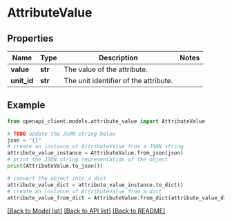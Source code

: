 # AttributeValue


## Properties

Name | Type | Description | Notes
------------ | ------------- | ------------- | -------------
**value** | **str** | The value of the attribute. | 
**unit_id** | **str** | The unit identifier of the attribute. | 

## Example

```python
from openapi_client.models.attribute_value import AttributeValue

# TODO update the JSON string below
json = "{}"
# create an instance of AttributeValue from a JSON string
attribute_value_instance = AttributeValue.from_json(json)
# print the JSON string representation of the object
print(AttributeValue.to_json())

# convert the object into a dict
attribute_value_dict = attribute_value_instance.to_dict()
# create an instance of AttributeValue from a dict
attribute_value_from_dict = AttributeValue.from_dict(attribute_value_dict)
```
[[Back to Model list]](../README.md#documentation-for-models) [[Back to API list]](../README.md#documentation-for-api-endpoints) [[Back to README]](../README.md)


